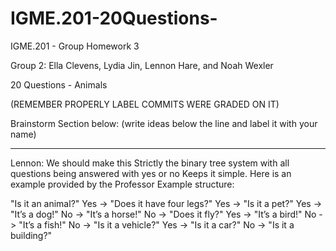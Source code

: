 # IGME.201-20Questions-
IGME.201 - Group Homework 3 

Group 2: Ella Clevens, Lydia Jin, Lennon Hare, and Noah Wexler

20 Questions - Animals

(REMEMBER PROPERLY LABEL COMMITS WERE GRADED ON IT)


Brainstorm Section below:  (write ideas below the line and label it with your name)
____________________________________________________________


Lennon: We should make this Strictly the binary tree system with all questions being answered with yes or no Keeps it simple. 
Here is an example provided by the Professor
Example structure:

"Is it an animal?"
  Yes -> "Does it have four legs?"
    Yes -> "Is it a pet?"
        Yes -> "It’s a dog!"
        No -> "It’s a horse!"
    No -> "Does it fly?"
      Yes -> "It’s a bird!"
      No -> "It’s a fish!"
   No -> "Is it a vehicle?"
    Yes -> "Is it a car?"
    No -> "Is it a building?"
